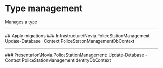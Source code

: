 # Type management
Manages a type
<hr>
## Apply migrations
### Infrastructure\Novia.PoliceStationManagement
Update-Database -Context PoliceStationManagementDbContext
<hr>
### Presentation\Novia.PoliceStationManagement:
Update-Database -Context PoliceStationManagementIdentityDbContext
